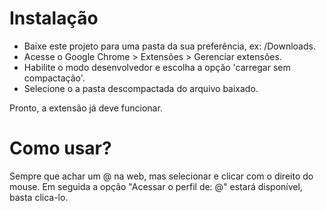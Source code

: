 # Instalação
 - Baixe este projeto para uma pasta da sua preferência, ex: /Downloads.
 - Acesse o Google Chrome > Extensões > Gerenciar extensões.
 - Habilite o modo desenvolvedor e escolha a opção 'carregar sem compactação'.
 - Selecione o a pasta descompactada do arquivo baixado.

 Pronto, a extensão já deve funcionar.

# Como usar? 
Sempre que achar um @ na web, mas selecionar e clicar com o direito do mouse.
Em seguida a opção "Acessar o perfil de: @" estará disponível, basta clica-lo.  